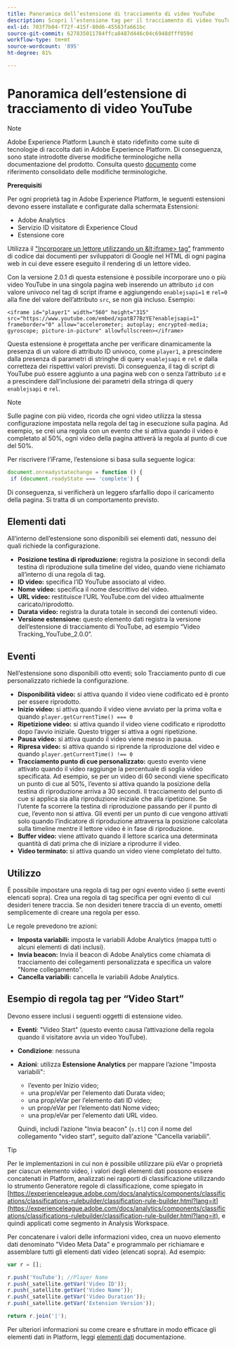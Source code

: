 ```yaml
---
title: Panoramica dell’estensione di tracciamento di video YouTube
description: Scopri l’estensione tag per il tracciamento di video YouTube in Adobe Experience Platform.
exl-id: 703f7b04-f72f-415f-80d6-45583fa661bc
source-git-commit: 627835011784ffca8487d446c04c6948dfff059d
workflow-type: tm+mt
source-wordcount: '895'
ht-degree: 81%

---
```


# Panoramica dell’estensione di tracciamento di video YouTube

>[!NOTE]
>
>Adobe Experience Platform Launch è stato ridefinito come suite di tecnologie di raccolta dati in Adobe Experience Platform. Di conseguenza, sono state introdotte diverse modifiche terminologiche nella documentazione del prodotto. Consulta questo [documento](../../../term-updates.md) come riferimento consolidato delle modifiche terminologiche.

**Prerequisiti**

Per ogni proprietà tag in Adobe Experience Platform, le seguenti estensioni devono essere installate e configurate dalla schermata Estensioni:

* Adobe Analytics
* Servizio ID visitatore di Experience Cloud
* Estensione core

Utilizza il [&quot;Incorporare un lettore utilizzando un \&lt;iframe> tag&quot;](https://developers.google.com/youtube/player_parameters#Manual_IFrame_Embeds) frammento di codice dai documenti per sviluppatori di Google nel HTML di ogni pagina web in cui deve essere eseguito il rendering di un lettore video.

Con la versione 2.0.1 di questa estensione è possibile incorporare uno o più video YouTube in una singola pagina web inserendo un attributo `id` con valore univoco nel tag di script iframe e aggiungendo `enablejsapi=1` e `rel=0` alla fine del valore dell’attributo `src`, se non già incluso. Esempio:

`<iframe id="player1" width="560" height="315" src="https://www.youtube.com/embed/xpatB77BzYE?enablejsapi=1" frameborder="0" allow="accelerometer; autoplay; encrypted-media; gyroscope; picture-in-picture" allowfullscreen></iframe>`

Questa estensione è progettata anche per verificare dinamicamente la presenza di un valore di attributo ID univoco, come `player1`, a prescindere dalla presenza di parametri di stringhe di query `enablejsapi` e `rel` e dalla corretteza dei rispettivi valori previsti. Di conseguenza, il tag di script di YouTube può essere aggiunto a una pagina web con o senza l’attributo `id` e a prescindere dall’inclusione dei parametri della stringa di query `enablejsapi` e `rel`.

>[!NOTE]
>
>Sulle pagine con più video, ricorda che ogni video utilizza la stessa configurazione impostata nella regola del tag in esecuzione sulla pagina. Ad esempio, se crei una regola con un evento che si attiva quando il video è completato al 50%, ogni video della pagina attiverà la regola al punto di cue del 50%.

Per riscrivere l’iFrame, l’estensione si basa sulla seguente logica:

```javascript
document.onreadystatechange = function () {
 if (document.readyState === 'complete') {
```

Di conseguenza, si verificherà un leggero sfarfallio dopo il caricamento della pagina. Si tratta di un comportamento previsto.

## Elementi dati

All’interno dell’estensione sono disponibili sei elementi dati, nessuno dei quali richiede la configurazione.

* **Posizione testina di riproduzione:** registra la posizione in secondi della testina di riproduzione sulla timeline del video, quando viene richiamato all’interno di una regola di tag.
* **ID video:** specifica l’ID YouTube associato al video.
* **Nome video:** specifica il nome descrittivo del video.
* **URL video:** restituisce l’URL YouTube.com del video attualmente caricato/riprodotto.
* **Durata video:** registra la durata totale in secondi dei contenuti video.
* **Versione estensione:** questo elemento dati registra la versione dell’estensione di tracciamento di YouTube, ad esempio “Video Tracking_YouTube_2.0.0”.

## Eventi

Nell’estensione sono disponibili otto eventi; solo Tracciamento punto di cue personalizzato richiede la configurazione.

* **Disponibilità video:** si attiva quando il video viene codificato ed è pronto per essere riprodotto.
* **Inizio video:** si attiva quando il video viene avviato per la prima volta e quando `player.getCurrentTime() === 0`
* **Ripetizione video:** si attiva quando il video viene codificato e riprodotto dopo l’avvio iniziale. Questo trigger si attiva a ogni ripetizione.
* **Pausa video:** si attiva quando il video viene messo in pausa.
* **Ripresa video:** si attiva quando si riprende la riproduzione del video e quando `player.getCurrentTime() !== 0`
* **Tracciamento punto di cue personalizzato:** questo evento viene attivato quando il video raggiunge la percentuale di soglia video specificata. Ad esempio, se per un video di 60 secondi viene specificato un punto di cue al 50%, l’evento si attiva quando la posizione della testina di riproduzione arriva a 30 secondi. Il tracciamento del punto di cue si applica sia alla riproduzione iniziale che alla ripetizione. Se l’utente fa scorrere la testina di riproduzione passando per il punto di cue, l’evento non si attiva. Gli eventi per un punto di cue vengono attivati solo quando l’indicatore di riproduzione attraversa la posizione calcolata sulla timeline mentre il lettore video è in fase di riproduzione.
* **Buffer video:** viene attivato quando il lettore scarica una determinata quantità di dati prima che di iniziare a riprodurre il video.
* **Video terminato:** si attiva quando un video viene completato del tutto.

## Utilizzo

È possibile impostare una regola di tag per ogni evento video (i sette eventi elencati sopra). Crea una regola di tag specifica per ogni evento di cui desideri tenere traccia. Se non desideri tenere traccia di un evento, ometti semplicemente di creare una regola per esso.

Le regole prevedono tre azioni:

* **Imposta variabili:** imposta le variabili Adobe Analytics (mappa tutti o alcuni elementi di dati inclusi).
* **Invia beacon:** Invia il beacon di Adobe Analytics come chiamata di tracciamento dei collegamenti personalizzata e specifica un valore &quot;Nome collegamento&quot;.
* **Cancella variabili:** cancella le variabili Adobe Analytics.

## Esempio di regola tag per “Video Start”

Devono essere inclusi i seguenti oggetti di estensione video.

* **Eventi**: &quot;Video Start&quot; (questo evento causa l’attivazione della regola quando il visitatore avvia un video YouTube).

* **Condizione**: nessuna

* **Azioni**: utilizza **Estensione Analytics** per mappare l’azione &quot;Imposta variabili&quot;:

   * l’evento per Inizio video;
   * una prop/eVar per l’elemento dati Durata video;
   * una prop/eVar per l’elemento dati ID video;
   * un prop/eVar per l’elemento dati Nome video;
   * una prop/eVar per l’elemento dati URL video.

  Quindi, includi l’azione &quot;Invia beacon&quot; (`s.tl`) con il nome del collegamento &quot;video start&quot;, seguito dall&#39;azione &quot;Cancella variabili&quot;.

>[!TIP]
> 
>Per le implementazioni in cui non è possibile utilizzare più eVar o proprietà per ciascun elemento video, i valori degli elementi dati possono essere concatenati in Platform, analizzati nei rapporti di classificazione utilizzando lo strumento Generatore regole di classificazione, come spiegato in [https://experienceleague.adobe.com/docs/analytics/components/classifications/classifications-rulebuilder/classification-rule-builder.html?lang=it](https://experienceleague.adobe.com/docs/analytics/components/classifications/classifications-rulebuilder/classification-rule-builder.html?lang=it), e quindi applicati come segmento in Analysis Workspace.

Per concatenare i valori delle informazioni video, crea un nuovo elemento dati denominato &quot;Video Meta Data&quot; e programmalo per richiamare e assemblare tutti gli elementi dati video (elencati sopra). Ad esempio:

```javascript
var r = [];

r.push('YouTube'); //Player Name
r.push(_satellite.getVar('Video ID'));
r.push(_satellite.getVar('Video Name'));
r.push(_satellite.getVar('Video Duration'));
r.push(_satellite.getVar('Extension Version'));

return r.join('|');
```

Per ulteriori informazioni su come creare e sfruttare in modo efficace gli elementi dati in Platform, leggi [elementi dati](../../../ui/managing-resources/data-elements.md) documentazione.
